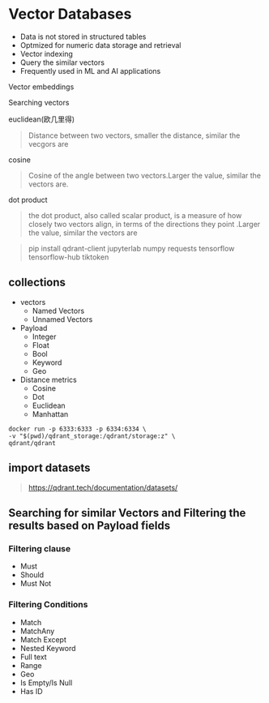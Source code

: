 # Vector Databases

+ Data is not stored in structured tables
+ Optmized for numeric data storage and retrieval
+ Vector indexing
+ Query the similar vectors
+ Frequently used in ML and AI applications

Vector embeddings


Searching vectors

euclidean(欧几里得)

> Distance between two vectors, smaller the distance, similar the vecgors are

cosine

> Cosine of the angle between two vectors.Larger the value, similar the vectors are.


dot product

> the dot product, also called scalar product, is a measure of how closely two vectors align, in terms of the directions they point .Larger the value, similar the vectors are



> pip install qdrant-client jupyterlab numpy requests tensorflow tensorflow-hub tiktoken


## collections

+ vectors
  + Named Vectors
  + Unnamed Vectors
+ Payload
  + Integer
  + Float
  + Bool
  + Keyword
  + Geo
+ Distance metrics
  + Cosine
  + Dot
  + Euclidean
  + Manhattan

```
docker run -p 6333:6333 -p 6334:6334 \ 
-v "$(pwd)/qdrant_storage:/qdrant/storage:z" \ 
qdrant/qdrant

```



## import datasets

> https://qdrant.tech/documentation/datasets/


## Searching for similar Vectors and Filtering the results based on Payload fields


### Filtering clause

+ Must
+ Should
+ Must Not

### Filtering Conditions

+ Match
+ MatchAny
+ Match Except
+ Nested Keyword
+ Full text
+ Range
+ Geo
+ Is Empty/Is Null
+ Has ID
